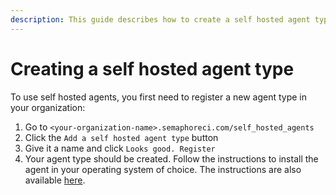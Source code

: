 ```yaml
---
description: This guide describes how to create a self hosted agent type
---
```


# Creating a self hosted agent type

To use self hosted agents, you first need to register a new agent type in your organization:

1. Go to `<your-organization-name>.semaphoreci.com/self_hosted_agents`
2. Click the `Add a self hosted agent type` button
3. Give it a name and click `Looks good. Register`
4. Your agent type should be created. Follow the instructions to install the agent in your operating system of choice. The instructions are also available [here][installing-agents].

[installing-agents]: ./installing-a-self-hosted-agent.md
